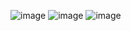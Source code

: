 ![image](https://github.com/zakaria0101echifaouy/Problem-Solving-HackerRank/assets/108145379/da1737da-b976-4c64-88f2-f0bc20657132)
![image](https://github.com/zakaria0101echifaouy/Problem-Solving-HackerRank/assets/108145379/5bd431a0-8c47-46ad-a0dc-e1cd26f954bd)
![image](https://github.com/zakaria0101echifaouy/Problem-Solving-HackerRank/assets/108145379/bfe07055-1b64-4b65-8ec7-ddf82fbdc227)
